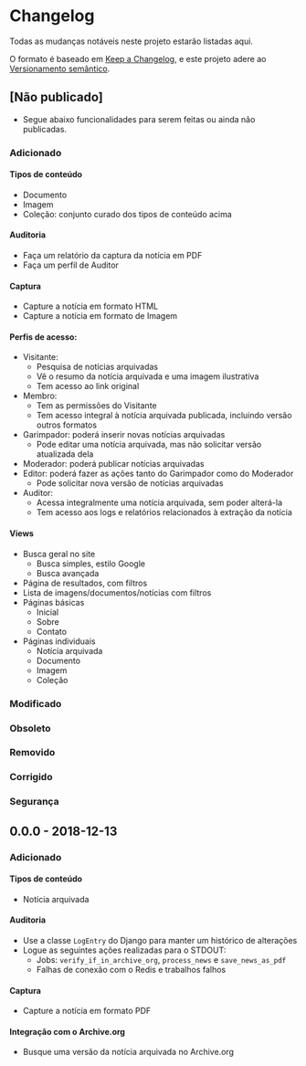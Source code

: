 # Changelog

Todas as mudanças notáveis neste projeto estarão listadas aqui.

O formato é baseado em [Keep a Changelog](https://keepachangelog.com/en/1.0.0/),
e este projeto adere ao [Versionamento semântico](https://semver.org/spec/v2.0.0.html).

## [Não publicado]
- Segue abaixo funcionalidades para serem feitas ou ainda não publicadas.

### Adicionado

#### Tipos de conteúdo
- Documento
- Imagem
- Coleção: conjunto curado dos tipos de conteúdo acima

#### Auditoria
- Faça um relatório da captura da notícia em PDF
- Faça um perfil de Auditor

#### Captura
- Capture a notícia em formato HTML
- Capture a notícia em formato de Imagem


#### Perfis de acesso:
- Visitante:
  - Pesquisa de notícias arquivadas
  - Vê o resumo da notícia arquivada e uma imagem ilustrativa
  - Tem acesso ao link original
- Membro:
  - Tem as permissões do Visitante
  - Tem acesso integral à notícia arquivada publicada, incluindo versão outros formatos
- Garimpador: poderá inserir novas notícias arquivadas
  - Pode editar uma notícia arquivada, mas não solicitar versão atualizada dela
- Moderador: poderá publicar notícias arquivadas
- Editor: poderá fazer as ações tanto do Garimpador como do Moderador
  - Pode solicitar nova versão de notícias arquivadas
- Auditor:
  - Acessa integralmente uma notícia arquivada, sem poder alterá-la
  - Tem acesso aos logs e relatórios relacionados à extração da notícia

#### Views
- Busca geral no site
  - Busca simples, estilo Google
  - Busca avançada
- Página de resultados, com filtros
- Lista de imagens/documentos/notícias com filtros
- Páginas básicas
  -  Inicial
  -  Sobre
  -  Contato
- Páginas individuais
  - Notícia arquivada
  - Documento
  - Imagem
  - Coleção

### Modificado

### Obsoleto

### Removido

### Corrigido

### Segurança

## 0.0.0 - 2018-12-13
### Adicionado

#### Tipos de conteúdo
- Notícia arquivada

#### Auditoria
- Use a classe `LogEntry` do Django para manter um histórico de alterações
- Logue as seguintes ações realizadas para o STDOUT:
  - Jobs: `verify_if_in_archive_org`, `process_news` e `save_news_as_pdf`
  - Falhas de conexão com o Redis e trabalhos falhos

#### Captura
- Capture a notícia em formato PDF

#### Integração com o Archive.org
- Busque uma versão da notícia arquivada no Archive.org